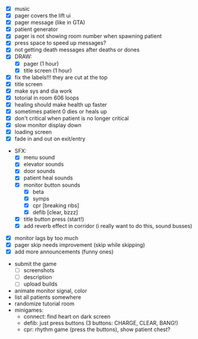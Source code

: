 - [x] music
- [x] pager covers the lift ui
- [x] pager message (like in GTA)
- [x] patient generator
- [x] pager is not showing room number when spawning patient
- [x] press space to speed up messages?
- [x] not getting death messages after deaths or dones
- [x] DRAW:
	- [x] pager (1 hour)
	- [x] title screen (1 hour)
- [x] fix the labels!!! they are cut at the top
- [x] title screen
- [x] make sys and dia work
- [x] totorial in room 606 loops
- [x] healing should make health up faster
- [x] sometimes patient 0 dies or heals up
- [x] don't critical when patient is no longer critical
- [x] slow monitor display down
- [x] loading screen
- [x] fade in and out on exit/entry
- SFX:
	- [x] menu sound
	- [x] elevator sounds
	- [x] door sounds
	- [x] patient heal sounds
	- [x] monitor button sounds
		- [x] beta
		- [x] symps
		- [x] cpr [breaking ribs]
		- [x] defib [clear, bzzz]
	- [x] title button press (start!)
	- [x] add reverb effect in corridor (i really want to do this, sound busses)
- [x] monitor lags by too much
- [x] pager skip needs improvement (skip while skipping)
- [x] add more announcements (funny ones)

- submit the game
	- [ ] screenshots
	- [ ] description
	- [ ] upload builds

- animate monitor signal, color
- list all patients somewhere
- randomize tutorial room
- minigames:
	- connect: find heart on dark screen
	- defib: just press buttons (3 buttons: CHARGE, CLEAR, BANG!)
	- cpr: rhythm game (press the buttons), show patient chest?
